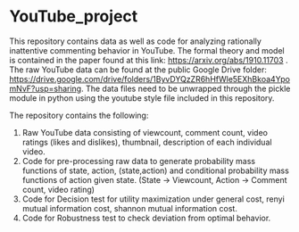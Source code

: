 # YouTube_project
This repository contains data as well as code for analyzing rationally inattentive commenting behavior in YouTube. 
The formal theory and model is contained in the paper found at this link: https://arxiv.org/abs/1910.11703 .
The raw YouTube data can be found at the public Google Drive folder: https://drive.google.com/drive/folders/1ByvDYQzZR6hHfWle5EXhBkoa4YpomNvF?usp=sharing. The data files need to be unwrapped through the pickle module in python using the youtube style file included in this repository. 

The repository contains the following:
1. Raw YouTube data consisting of viewcount, comment count, video ratings (likes and dislikes), thumbnail, description of each individual video.
2. Code for pre-processing raw data to generate probability mass functions of state, action, (state,action) and conditional probability mass functions of action given state. (State -> Viewcount, Action -> Comment count, video rating)
3. Code for Decision test for utility maximization under general cost, renyi mutual information cost, shannon mutual information cost. 
4. Code for Robustness test to check deviation from optimal behavior.
